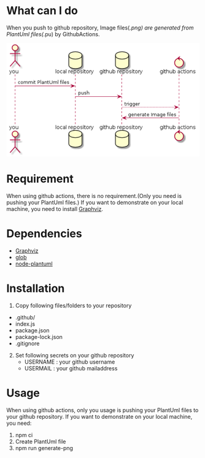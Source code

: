 # What can I do

When you push to github repository, Image files(_.png) are generated from PlantUml files(_.pu) by GithubActions.

![sample](./sample/sample.png)

# Requirement

When using github actions, there is no requirement.(Only you need is pushing your PlantUml files.)
If you want to demonstrate on your local machine, you need to install [Graphviz](https://graphviz.org/).

# Dependencies

- [Graphviz](https://graphviz.org/)
- [glob](https://www.npmjs.com/package/glob)
- [node-plantuml](https://www.npmjs.com/package/node-plantuml)

# Installation

1. Copy following files/folders to your repository

- .github/
- index.js
- package.json
- package-lock.json
- .gitignore

2. Set following secrets on your github repository
   - USERNAME : your github username
   - USERMAIL : your github mailaddress

# Usage

When using github actions, only you usage is pushing your PlantUml files to your github repository.
If you want to demonstrate on your local machine, you need:

1. npm ci
1. Create PlantUml file
1. npm run generate-png
